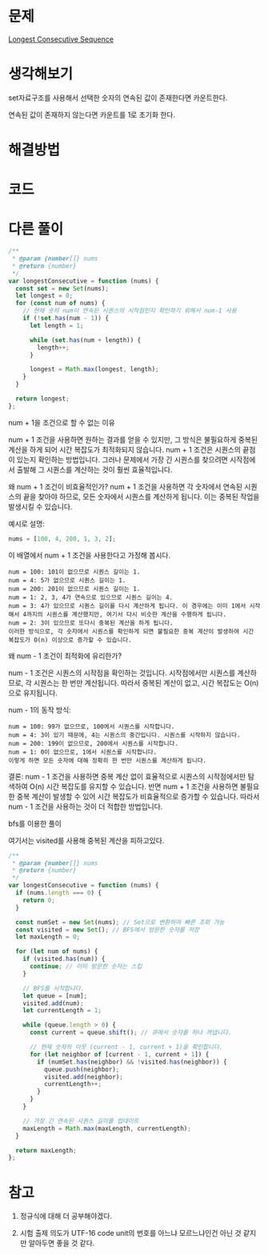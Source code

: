 # 문제

[Longest Consecutive Sequence](https://leetcode.com/problems/longest-consecutive-sequence)

# 생각해보기

set자료구조를 사용해서 선택한 숫자의 연속된 값이 존재한다면 카운트한다.

연속된 값이 존재하지 않는다면 카운트를 1로 초기화 한다.

# 해결방법

# 코드

# 다른 풀이

```js
/**
 * @param {number[]} nums
 * @return {number}
 */
var longestConsecutive = function (nums) {
  const set = new Set(nums);
  let longest = 0;
  for (const num of nums) {
    // 현재 숫자 num이 연속된 시퀀스의 시작점인지 확인하기 위해서 num-1 사용
    if (!set.has(num - 1)) {
      let length = 1;

      while (set.has(num + length)) {
        length++;
      }

      longest = Math.max(longest, length);
    }
  }

  return longest;
};
```

num + 1을 조건으로 할 수 없는 이유

num + 1 조건을 사용하면 원하는 결과를 얻을 수 있지만, 그 방식은 불필요하게 중복된 계산을 하게 되어 시간 복잡도가 최적화되지 않습니다. num + 1 조건은 시퀀스의 끝점이 있는지 확인하는 방법입니다. 그러나 문제에서 가장 긴 시퀀스를 찾으려면 시작점에서 출발해 그 시퀀스를 계산하는 것이 훨씬 효율적입니다.

왜 num + 1 조건이 비효율적인가?
num + 1 조건을 사용하면 각 숫자에서 연속된 시퀀스의 끝을 찾아야 하므로, 모든 숫자에서 시퀀스를 계산하게 됩니다. 이는 중복된 작업을 발생시킬 수 있습니다.

예시로 설명:

```js
nums = [100, 4, 200, 1, 3, 2];
```

이 배열에서 num + 1 조건을 사용한다고 가정해 봅시다.

```
num = 100: 101이 없으므로 시퀀스 길이는 1.
num = 4: 5가 없으므로 시퀀스 길이는 1.
num = 200: 201이 없으므로 시퀀스 길이는 1.
num = 1: 2, 3, 4가 연속으로 있으므로 시퀀스 길이는 4.
num = 3: 4가 있으므로 시퀀스 길이를 다시 계산하게 됩니다. 이 경우에는 이미 1에서 시작해서 4까지의 시퀀스를 계산했지만, 여기서 다시 비슷한 계산을 수행하게 됩니다.
num = 2: 3이 있으므로 또다시 중복된 계산을 하게 됩니다.
이러한 방식으로, 각 숫자에서 시퀀스를 확인하게 되면 불필요한 중복 계산이 발생하여 시간 복잡도가 O(n) 이상으로 증가할 수 있습니다.
```

왜 num - 1 조건이 최적화에 유리한가?

num - 1 조건은 시퀀스의 시작점을 확인하는 것입니다. 시작점에서만 시퀀스를 계산하므로, 각 시퀀스는 한 번만 계산됩니다. 따라서 중복된 계산이 없고, 시간 복잡도는 O(n)으로 유지됩니다.

num - 1의 동작 방식:

```
num = 100: 99가 없으므로, 100에서 시퀀스를 시작합니다.
num = 4: 3이 있기 때문에, 4는 시퀀스의 중간입니다. 시퀀스를 시작하지 않습니다.
num = 200: 199이 없으므로, 200에서 시퀀스를 시작합니다.
num = 1: 0이 없으므로, 1에서 시퀀스를 시작합니다.
이렇게 하면 모든 숫자에 대해 정확히 한 번만 시퀀스를 계산하게 됩니다.
```

결론:
num - 1 조건을 사용하면 중복 계산 없이 효율적으로 시퀀스의 시작점에서만 탐색하여 O(n) 시간 복잡도를 유지할 수 있습니다. 반면 num + 1 조건을 사용하면 불필요한 중복 계산이 발생할 수 있어 시간 복잡도가 비효율적으로 증가할 수 있습니다. 따라서 num - 1 조건을 사용하는 것이 더 적합한 방법입니다.

bfs를 이용한 풀이

여기서는 visited를 사용해 중복된 계산을 피하고있다.

```js
/**
 * @param {number[]} nums
 * @return {number}
 */
var longestConsecutive = function (nums) {
  if (nums.length === 0) {
    return 0;
  }

  const numSet = new Set(nums); // Set으로 변환하여 빠른 조회 가능
  const visited = new Set(); // BFS에서 방문한 숫자를 저장
  let maxLength = 0;

  for (let num of nums) {
    if (visited.has(num)) {
      continue; // 이미 방문한 숫자는 스킵
    }

    // BFS를 시작합니다.
    let queue = [num];
    visited.add(num);
    let currentLength = 1;

    while (queue.length > 0) {
      const current = queue.shift(); // 큐에서 숫자를 하나 꺼냅니다.

      // 현재 숫자의 이웃 (current - 1, current + 1)을 확인합니다.
      for (let neighbor of [current - 1, current + 1]) {
        if (numSet.has(neighbor) && !visited.has(neighbor)) {
          queue.push(neighbor);
          visited.add(neighbor);
          currentLength++;
        }
      }
    }

    // 가장 긴 연속된 시퀀스 길이를 업데이트
    maxLength = Math.max(maxLength, currentLength);
  }

  return maxLength;
};
```

# 참고

1. 정규식에 대해 더 공부해야겠다.

2. 시험 출제 의도가 UTF-16 code unit의 번호를 아느냐 모르느냐인건 아닌 것 같지만 알아두면 좋을 것 같다.
